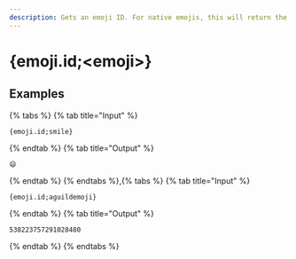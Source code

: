 ```yaml
---
description: Gets an emoji ID. For native emojis, this will return the emoji itself. For guild emojis, it returns the emojis ID.
---
```

# {emoji.id;&lt;emoji>}
## Examples
{% tabs %}
{% tab title="Input" %}
```text
{emoji.id;smile}
```
{% endtab %}
{% tab title="Output" %}
```text
😄
```
{% endtab %}
{% endtabs %},{% tabs %}
{% tab title="Input" %}
```text
{emoji.id;aguildemoji}
```
{% endtab %}
{% tab title="Output" %}
```text
538223757291028480
```
{% endtab %}
{% endtabs %}